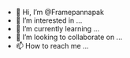 - 👋 Hi, I’m @Framepannapak
- 👀 I’m interested in ...
- 🌱 I’m currently learning ...
- 💞️ I’m looking to collaborate on ...
- 📫 How to reach me ...

<!---
Framepannapak/Framepannapak is a ✨ special ✨ repository because its `README.md` (this file) appears on your GitHub profile.
You can click the Preview link to take a look at your changes.
--->
